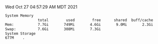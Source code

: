 Wed Oct 27 04:57:29 AM MDT 2021
```bash
System Memory
               total        used        free      shared  buff/cache   available
Mem:           7.7Gi       749Mi       4.6Gi       9.0Mi       2.3Gi       6.6Gi
Swap:          7.6Gi       308Mi       7.3Gi
System Storage
677M	.
```
```bash
